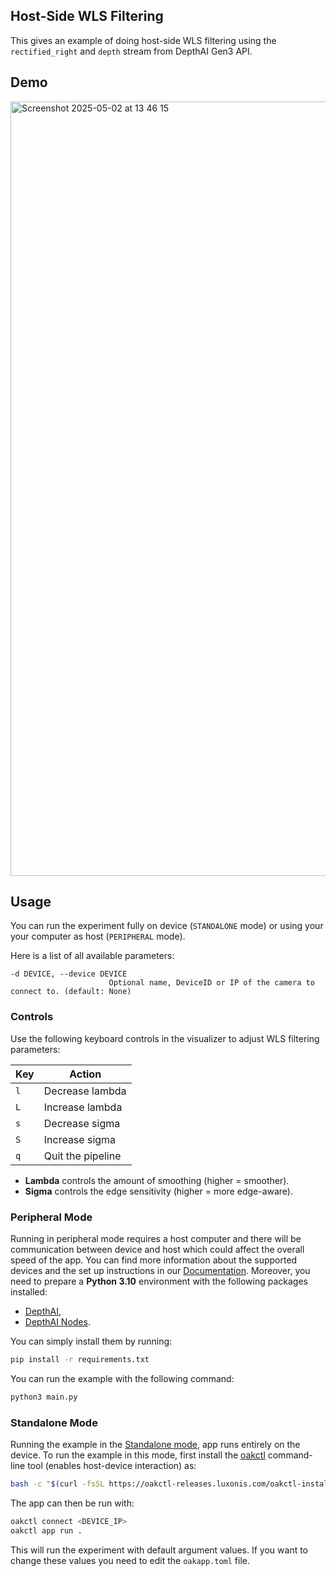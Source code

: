 ## Host-Side WLS Filtering

This gives an example of doing host-side WLS filtering using the `rectified_right` and `depth` stream from DepthAI Gen3 API.

## Demo
<img width="1239" alt="Screenshot 2025-05-02 at 13 46 15" src="https://github.com/user-attachments/assets/57f2f66e-a0a3-44b3-bb88-a2ae4a8c6e93" />

## Usage

You can run the experiment fully on device (`STANDALONE` mode) or using your your computer as host (`PERIPHERAL` mode).

Here is a list of all available parameters:

```
-d DEVICE, --device DEVICE
                      Optional name, DeviceID or IP of the camera to connect to. (default: None)
```

### Controls

Use the following keyboard controls in the visualizer to adjust WLS filtering parameters:

| Key | Action            |
| --- | ----------------- |
| `l` | Decrease lambda   |
| `L` | Increase lambda   |
| `s` | Decrease sigma    |
| `S` | Increase sigma    |
| `q` | Quit the pipeline |

- **Lambda** controls the amount of smoothing (higher = smoother).
- **Sigma** controls the edge sensitivity (higher = more edge-aware).

### Peripheral Mode

Running in peripheral mode requires a host computer and there will be communication between device and host which could affect the overall speed of the app.
You can find more information about the supported devices and the set up instructions in our [Documentation](https://rvc4.docs.luxonis.com/hardware).
Moreover, you need to prepare a **Python 3.10** environment with the following packages installed:

- [DepthAI](https://pypi.org/project/depthai/),
- [DepthAI Nodes](https://pypi.org/project/depthai-nodes/).

You can simply install them by running:

```bash
pip install -r requirements.txt
```

You can run the example with the following command:

```bash
python3 main.py
```

### Standalone Mode

Running the example in the [Standalone mode](https://rvc4.docs.luxonis.com/software/depthai/standalone/), app runs entirely on the device.
To run the example in this mode, first install the [oakctl](https://rvc4.docs.luxonis.com/software/tools/oakctl/) command-line tool (enables host-device interaction) as:

```bash
bash -c "$(curl -fsSL https://oakctl-releases.luxonis.com/oakctl-installer.sh)"
```

The app can then be run with:

```bash
oakctl connect <DEVICE_IP>
oakctl app run .
```

This will run the experiment with default argument values. If you want to change these values you need to edit the `oakapp.toml` file.
